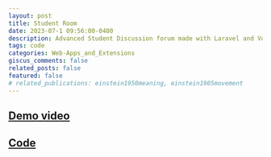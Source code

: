 ```yaml
---
layout: post
title: Student Room
date: 2023-07-1 09:56:00-0400
description: Advanced Student Discussion forum made with Laravel and VueJS
tags: code
categories: Web-Apps_and_Extensions
giscus_comments: false
related_posts: false
featured: false
# related_publications: einstein1950meaning, einstein1905movement
---
```

## [Demo video](https://youtu.be/JP1Se0RW0xU) 
## [Code](https://github.com/badal11/StudentRoom11)
